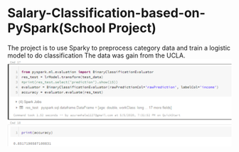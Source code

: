 # Salary-Classification-based-on-PySpark(School Project)
The project is to use Sparky to preprocess category data and train a logistic model to do classification
The data was gain from the UCLA.
![image of result](https://github.com/Azure-Whale/Salary-Classification-based-on-PySpark/blob/master/Result.png)
